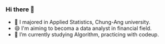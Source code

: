 ### Hi there 👋

- 🔎 I majored in Applied Statistics, Chung-Ang university.
- 😄 I'm aiming to becoma a data analyst in financial field.
- 🌱 I’m currently studying Algorithm, practicing with codeup.

<!--
**mjiii25/mjiii25** is a ✨ _special_ ✨ repository because its `README.md` (this file) appears on your GitHub profile.

Here are some ideas to get you started:

- 🔭 I’m currently working on ...
- 🌱 I’m currently learning Algorithm, practicing with codeup
- 👯 I’m looking to collaborate on ...
- 🤔 I’m looking for help with ...
- 💬 Ask me about ...
- 📫 How to reach me: ...
- 😄 Pronouns: ...
- ⚡ Fun fact: ...
-->
